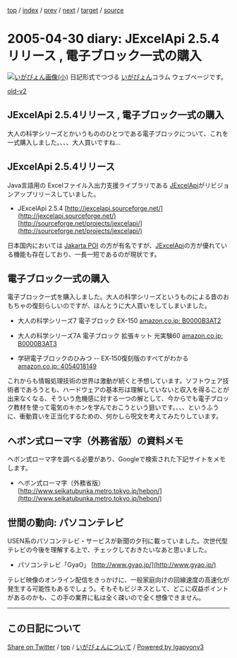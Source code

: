 [top](../index.html) 
 / [index](index.html) 
 / [prev](ig050429.html) 
 / [next](ig050504.html) 
 / [target](https://igapyon.github.io/diary/2005/ig050430.html) 
 / [source](https://github.com/igapyon/diary/blob/master/2005/ig050430.src.md) 

2005-04-30 diary: JExcelApi 2.5.4リリース , 電子ブロック一式の購入
=====================================================================================================
[![いがぴょん画像(小)](https://igapyon.github.io/diary/images/iga200306s.jpg "いがぴょん")](https://igapyon.github.io/diary/memo/memoigapyon.html) 日記形式でつづる [いがぴょん](https://igapyon.github.io/diary/memo/memoigapyon.html)コラム ウェブページです。

[old-v2](ig050430-orig.html)

## JExcelApi 2.5.4リリース , 電子ブロック一式の購入

大人の科学シリーズとかいうもののひとつである電子ブロックについて、これを一式購入しました。、、、大人買いですね…


## JExcelApi 2.5.4リリース

Java言語用の Excelファイル入出力支援ライブラリである [JExcelApi](http://www.igapyon.jp/igapyon/diary/keyword/jexcelapi.html)がリビジョンアップリリースしていました。

* JExcelApi 2.5.4
  [http://jexcelapi.sourceforge.net/](http://jexcelapi.sourceforge.net/)
  [http://sourceforge.net/projects/jexcelapi/](http://sourceforge.net/projects/jexcelapi/)

日本国内においては [Jakarta POI](http://www.igapyon.jp/igapyon/diary/keyword/jakartapoi.html) の方が有名ですが、[JExcelApi](http://www.igapyon.jp/igapyon/diary/keyword/jexcelapi.html)の方が優れている機能も存在しており、一長一短であるのが現状です。

## 電子ブロック一式の購入

電子ブロック一式を購入しました。大人の科学シリーズというものによる昔のおもちゃの復刻らしいのですが、ほんとうに大人買いをしてしまいました。

* 大人の科学シリーズ7 電子ブロック EX-150
    [amazon.co.jp: B0000B3AT2](http://www.amazon.co.jp/exec/obidos/ASIN/B0000B3AT2/igapyondiary-22)
    
* 大人の科学シリーズ7A 電子ブロック 拡張キット 光実験60
    [amazon.co.jp: B0000B3AT3](http://www.amazon.co.jp/exec/obidos/ASIN/B0000B3AT3/igapyondiary-22)
    
* 学研電子ブロックのひみつ -- EX‐150復刻版のすべてがわかる
    [amazon.co.jp: 4054018149](http://www.amazon.co.jp/exec/obidos/ASIN/4054018149/igapyondiary-22)
  

これからも情報処理技術の世界は激動が続くと予想しています。ソフトウェア技術者であろうとも、ハードウェアの基本形は理解していないと収入を得ることが出来なくなる、そういう危機感に対する一つの解として、今からでも電子ブロック教材を使って電気のキホンを学んでおこうという狙いです。、、、というふうに、衝動買いを正当化するための、何かしら呪文を考えてみたりしています。

## ヘボン式ローマ字（外務省版）の資料メモ

ヘボン式ローマ字を調べる必要があり、Googleで検索された下記サイトをメモします。

* ヘボン式ローマ字（外務省版）
  [http://www.seikatubunka.metro.tokyo.jp/hebon/](http://www.seikatubunka.metro.tokyo.jp/hebon/)

## 世間の動向: パソコンテレビ

USEN系のパソコンテレビ・サービスが新聞の夕刊に載っていました。次世代型テレビの今後を理解する上で、チェックしておきたいなあと思いました。

* パソコンテレビ「GyaO」
  [http://www.gyao.jp/](http://www.gyao.jp/)

テレビ映像のオンライン配信をきっかけに、一般家庭向けの回線速度の高速化が発生する可能性もあるでしょう。そもそもビジネスとして、どこに収益ポイントがあるのかも、この手の業界に私は全く疎いので全く想像できません。


----------------------------------------------------------------------------------------------------

## この日記について

[Share on Twitter](https://twitter.com/intent/tweet?hashtags=igapyon%2Cdiary%2C%E3%81%84%E3%81%8C%E3%81%B4%E3%82%87%E3%82%93&text=JExcelApi+2.5.4%E3%83%AA%E3%83%AA%E3%83%BC%E3%82%B9+%2C+%E9%9B%BB%E5%AD%90%E3%83%96%E3%83%AD%E3%83%83%E3%82%AF%E4%B8%80%E5%BC%8F%E3%81%AE%E8%B3%BC%E5%85%A5&url=https%3A%2F%2Figapyon.github.io%2Fdiary%2F2005%2Fig050430.html) / [top](../index.html) / [いがぴょんについて](https://igapyon.github.io/diary/memo/memoigapyon.html) / [Powered by Igapyonv3](https://github.com/igapyon/igapyonv3)
